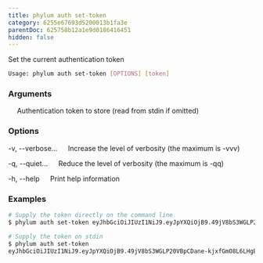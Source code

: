 ```yaml
---
title: phylum auth set-token
category: 6255e67693d5200013b1fa3e
parentDoc: 625758b12a1e9d0186416451
hidden: false
---
```


Set the current authentication token

```sh
Usage: phylum auth set-token [OPTIONS] [token]
```

### Arguments


&emsp; Authentication token to store (read from stdin if omitted)

### Options

-v, --verbose...
&emsp; Increase the level of verbosity (the maximum is -vvv)

-q, --quiet...
&emsp; Reduce the level of verbosity (the maximum is -qq)

-h, --help
&emsp; Print help information

### Examples

```sh
# Supply the token directly on the command line
$ phylum auth set-token eyJhbGciOiJIUzI1NiJ9.eyJpYXQiOjB9.49jV8bS3WGLP20VBpCDane-kjxfGmO8L6LHgE7mLO9I

# Supply the token on stdin
$ phylum auth set-token
eyJhbGciOiJIUzI1NiJ9.eyJpYXQiOjB9.49jV8bS3WGLP20VBpCDane-kjxfGmO8L6LHgE7mLO9I
```
